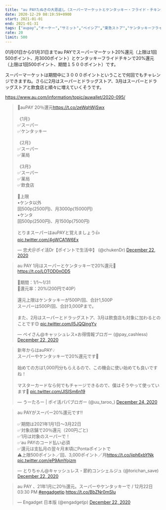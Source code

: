 ```yaml
---
title: "au PAYたぬきの大恩返し（スーパーマーケットとケンタッキー・フライド・チキン）"
date: 2020-12-29 08:19:59+0900
start: 2021-01-01
end: 2021-01-31
tags: ["aupay","オーケー","サミット","ベイシア","東急ストア","ケンタッキーフライドチキン"]
rate: 20
limit: 500
---
```

01月01日から01月31日までau PAYでスーパーマーケット20%還元（上限は1回500ポイント、月3000ポイント）とケンタッキーフライドチキンで20%還元（上限は1回500ポイント、期間１５００ポイント）です。

スーパーマーケットは期間中に３０００ポイントということで何回でもチャレンジできますね。さらに2月はスーパーとドラッグストア、3月はスーパーとドラッグストアと飲食店と順々に増えていくそうです。

https://www.au.com/information/topic/auwallet/2020-095/

<blockquote class="twitter-tweet"><p lang="ja" dir="ltr">💫auPAY 20％還元<a href="https://t.co/zeWqhWjSwx">https://t.co/zeWqhWjSwx</a><br><br>《1月》<br>✅スーパー<br>✅ケンタッキー<br><br>《2月》<br>✅スーパー<br>✅薬局<br><br>《3月》<br>✅スーパー<br>✅薬局<br>✅飲食店<br><br>🔻上限<br>•ケンタ以外<br>回500p(2500円)、月3000p(15000円)<br>•ケンタ<br>回500p(2500円)、月1500p(7500円)<br><br>とりまスーパーはauPAYと覚えましょう👍 <a href="https://t.co/4gWCA1W6Ex">pic.twitter.com/4gWCA1W6Ex</a></p>&mdash; 忠犬＠ポイ活Dr【ポイントで生活中】 (@chukenDr) <a href="https://twitter.com/chukenDr/status/1341276048214802434?ref_src=twsrc%5Etfw">December 22, 2020</a></blockquote> <script async src="https://platform.twitter.com/widgets.js" charset="utf-8"></script>
<blockquote class="twitter-tweet"><p lang="ja" dir="ltr">au PAY 1月はスーパーとケンタッキーで20%還元🙌<a href="https://t.co/LOTOD0nOD5">https://t.co/LOTOD0nOD5</a><br><br>🔻期間：1/1〜1/31<br>🔻還元率：20%(200円で40P）<br><br>還元上限はケンタッキーが500P/回、合計1,500P<br>スーパーは500P/回、合計3,000Pまで。<br><br>また、2月はスーパーとドラッグストア、3月は飲食店も対象に加わるとのことです😊 <a href="https://t.co/I5JQQingYv">pic.twitter.com/I5JQQingYv</a></p>&mdash; ペイさん@キャッシュレス×お得情報ブロガー (@pay_cashless) <a href="https://twitter.com/pay_cashless/status/1341521582968082433?ref_src=twsrc%5Etfw">December 22, 2020</a></blockquote> <script async src="https://platform.twitter.com/widgets.js" charset="utf-8"></script>
<blockquote class="twitter-tweet"><p lang="ja" dir="ltr">新年からはauPAY💡<br>スーパーやケンタッキーで20%還元です🥳<br><br>始めての方は1,000円分もらえるので、この機会に使い始めても良いですね！<br><br>マスターカードなら何でもチャージできるので、僕はそうやって使っています🙌 <a href="https://t.co/JlSISm6n19">pic.twitter.com/JlSISm6n19</a></p>&mdash; うーたろー | ポイ活パパブロガー (@uu_taroo_) <a href="https://twitter.com/uu_taroo_/status/1341940409040158724?ref_src=twsrc%5Etfw">December 24, 2020</a></blockquote> <script async src="https://platform.twitter.com/widgets.js" charset="utf-8"></script>
<blockquote class="twitter-tweet"><p lang="ja" dir="ltr">au PAYがスーパー20%還元です‼️<br><br>✅期間は2021年1月1日〜3月22日<br>✅対象店舗で20％還元（200円ごと)<br>✅1月は対象のスーパーで！<br>✅au PAYのコード払い必須<br>✅還元は支払月の翌々月末頃にPontaポイントで<br>⚠️上限500ポイント／回、3,000ポイント／月<a href="https://t.co/ijph6xbYNk">https://t.co/ijph6xbYNk</a> <a href="https://t.co/eP9AmYojzm">pic.twitter.com/eP9AmYojzm</a></p>&mdash; とりちゃん@キャッシュレス・節約コンシェルジュ (@torichan_save) <a href="https://twitter.com/torichan_save/status/1341335689229553665?ref_src=twsrc%5Etfw">December 22, 2020</a></blockquote> <script async src="https://platform.twitter.com/widgets.js" charset="utf-8"></script>
<blockquote class="twitter-tweet"><p lang="ja" dir="ltr">au PAY 、21年1月に20％還元。スーパーやケンタッキーで / 12月22日 03:30 PM <a href="https://twitter.com/hashtag/engadgetjp?src=hash&amp;ref_src=twsrc%5Etfw">#engadgetjp</a> <a href="https://t.co/BbZNr0mSIu">https://t.co/BbZNr0mSIu</a></p>&mdash; Engadget 日本版 (@engadgetjp) <a href="https://twitter.com/engadgetjp/status/1341415890605228040?ref_src=twsrc%5Etfw">December 22, 2020</a></blockquote> <script async src="https://platform.twitter.com/widgets.js" charset="utf-8"></script>
